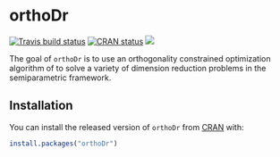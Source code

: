 
# orthoDr

<!-- badges: start -->
[![Travis build status](https://travis-ci.com/teazrq/orthoDr.svg?branch=master)](https://travis-ci.com/teazrq/orthoDr)
[![CRAN status](https://www.r-pkg.org/badges/version/orthoDr)](https://CRAN.R-project.org/package=orthoDr)
[![](https://cranlogs.r-pkg.org/badges/orthoDr)](https://cran.r-project.org/package=orthoDr)
<!-- badges: end -->
  
The goal of `orthoDr` is to use an orthogonality constrained optimization
algorithm of to solve a variety of dimension reduction problems in the
semiparametric framework.

## Installation

You can install the released version of `orthoDr` from [CRAN](https://CRAN.R-project.org/package=orthoDr) with:

``` r
install.packages("orthoDr")
```
